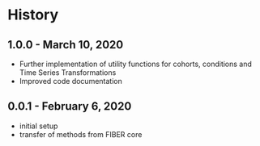 # History

## 1.0.0 - March 10, 2020

* Further implementation of utility functions for cohorts, conditions and Time Series Transformations
* Improved code documentation

## 0.0.1 - February 6, 2020

* initial setup
* transfer of methods from FIBER core
